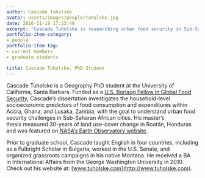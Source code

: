 ```yaml
---
author: Cascade Tuholske
avatar: assets/images/people/Tuholske.jpg
date: 2016-11-19 17:23:48
excerpt: 'Cascade Tuholske is researching urban food security in Sub-Saharan Africa. '
portfolio-item-category:
- people
portfolio-item-tag:
- current members
- graduate students

title: Cascade Tuholske, PhD Student
---
```


 

Cascade Tuholske is a Geography PhD student at the University of California, Santa Barbara. Funded as a [U.S. Borlaug Fellow in Global Food Security](http://www.purdue.edu/discoverypark/food/borlaugfellows/), Cascade’s dissertation investigates the household-level socioeconomic predictors of food consumption and expenditures within Accra, Ghana, and Lusaka, Zambia, with the goal to understand urban food security challenges in Sub-Saharan African cities. His master’s thesis measured 30-years of land use-cover change in Roatán, Honduras and was featured on [NASA’s Earth Observatory website](http://earthobservatory.nasa.gov/IOTD/view.php?id=87557).

Prior to graduate school, Cascade taught English in four countries, including as a Fulbright Scholar in Bulgaria, worked in the U.S. Senate, and organized grassroots campaigns in his native Montana. He received a BA in International Affairs from the George Washington University in 2010. Check out his website at: [www.tuholske.com](http://www.tuholske.com).